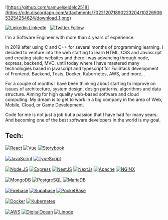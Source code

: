 ![https://github.com/samuelseidelc2518](https://cdn.discordapp.com/attachments/702212071890223204/1022693653254254624/download_1.png)

[![Linkedin](https://i.stack.imgur.com/gVE0j.png) LinkedIn](https://www.linkedin.com/in/samuel-seidel-candanoza-43232820b/)
&nbsp;
[![Twitter Follow](https://img.shields.io/twitter/follow/sam_dot_tsx?style=social)](https://twitter.com/sam_dot_tsx)

I'm a Software Engineer with more than 4 years of experience.

In 2019 after using C and C++ for several months of programming learning. I decided to venture into the web starting to learn HTML, CSS and Javascript and creating static websites and there I was advancing through node, express, backend, MVC, until today where I have mastered many technologies based in javascript and typescript for FullStack development of Frontend, Backend, Tests, Docker, Kubernetes, AWS, and more...

For a couple of months I have been thinking about starting to improve on issues of architecture, system design, design patterns, algorithms and data structure. Aiming for high quality web-based software and cloud computing. My dream is to get to work in a big company in the area of Web, Mobile, Cloud, or Game Development.

Code for me is not just a job but a passion that I have had for many years. And becoming one of the best software developers in the world is my goal.

## Tech:
[![React](https://img.shields.io/badge/REACT-61DAFB?style=for-the-badge&logo=react&logoColor=white&labelColor=000)]()
[![Vue](https://img.shields.io/badge/Vue-4FC08D?style=for-the-badge&logo=vue.js&logoColor=white&labelColor=000)]()
[![Storybook](https://img.shields.io/badge/Storybook-FF4785?style=for-the-badge&logo=storybook&logoColor=white&labelColor=000)]()
</br></br>
[![JavaScript](https://img.shields.io/badge/JavaScript-F7DF1E?style=for-the-badge&logo=javascript&logoColor=white&labelColor=101010)]()
[![TypeScript](https://img.shields.io/badge/TypeScript-3178C6?style=for-the-badge&logo=typescript&logoColor=white&labelColor=101010)]()
</br></br>
[![Node.JS](https://img.shields.io/badge/Node.JS-339933?style=for-the-badge&logo=node.js&logoColor=white&labelColor=101010)]()
[![Express](https://img.shields.io/badge/Express-000000?style=for-the-badge&logo=Express&logoColor=white&labelColor=101010)]()
[![NestJS](https://img.shields.io/badge/NestJS-000?style=for-the-badge&logo=nestjs&logoColor=white&labelColor=E0234E)]()
[![Next.js](https://img.shields.io/badge/Next.js-101010?style=for-the-badge&logo=next.js&logoColor=white&labelColor=000000)]()
[![Apache](https://img.shields.io/badge/Apache-D22128?style=for-the-badge&logo=Apache&logoColor=white&labelColor=000000)]()
[![NGINX](https://img.shields.io/badge/NGINX-009639?style=for-the-badge&logo=NGINX&logoColor=white&labelColor=000000)]()
</br></br>
[![MongoDB](https://img.shields.io/badge/MongoDB-47A248?style=for-the-badge&logo=mongodb&logoColor=white&labelColor=101010)]()
[![PostgreSQL](https://img.shields.io/badge/PostgreSQL-4169E1?style=for-the-badge&logo=postgresql&logoColor=white&labelColor=101010)]()
[![MariaDB](https://img.shields.io/badge/MariaDB-4479A1?style=for-the-badge&logo=mariadb&logoColor=white&labelColor=101010)]()
</br></br>
[![Firebase](https://img.shields.io/badge/Firebase-FFCA28?style=for-the-badge&logo=firebase&logoColor=white&labelColor=101010)]()
[![Supabase](https://img.shields.io/badge/Supabase-3ECF8E?style=for-the-badge&logo=supabase&logoColor=white&labelColor=101010)]()
[![PocketBase](https://img.shields.io/badge/PocketBase-B8DBE4?style=for-the-badge&logo=pocketbase&logoColor=white&labelColor=101010)]()
</br></br>
[![Docker](https://img.shields.io/badge/Docker-2496ED?style=for-the-badge&logo=Docker&logoColor=white&labelColor=101010)]()
[![Kubernetes](https://img.shields.io/badge/Kubernetes-326CE5?style=for-the-badge&logo=Kubernetes&logoColor=white&labelColor=101010)]()
</br></br>
[![AWS](https://img.shields.io/badge/AWS-FF9900?style=for-the-badge&logo=amazon-aws&logoColor=white&labelColor=101010)]()
[![DigitalOcean](https://img.shields.io/badge/DigitalOcean-0080FF?style=for-the-badge&logo=digitalocean&logoColor=white&labelColor=101010)]()
[![Linode](https://img.shields.io/badge/Linode-00A95C?style=for-the-badge&logo=linode&logoColor=white&labelColor=101010)]()
</br></br>
